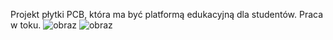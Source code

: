 Projekt płytki PCB, która ma być platformą edukacyjną dla studentów. Praca w toku.
![obraz](https://github.com/user-attachments/assets/9de2a464-67ed-4cd4-a4d3-e7a7d96cf445)
![obraz](https://github.com/user-attachments/assets/48e10a32-a08e-4124-b486-76ef9bd74a48)


